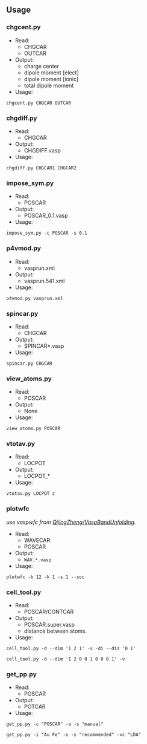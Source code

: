 ## Usage
### chgcent.py
- Read:
  - CHGCAR
  - OUTCAR
- Output:
  - charge center
  - dipole moment [elect]
  - dipole moment [ionic]
  - total dipole moment
- Usage:
```
chgcent.py CHGCAR OUTCAR
```

### chgdiff.py
- Read:
  - CHGCAR
- Output:
  - CHGDIFF.vasp
- Usage:
```
chgdiff.py CHGCAR1 CHGCAR2
```

### impose_sym.py
- Read:
  - POSCAR
- Output:
  - POSCAR_0.1.vasp
- Usage:
```
impose_sym.py -c POSCAR -s 0.1
```

### p4vmod.py
- Read:
  - vasprun.xml
- Output:
  - vasprun.541.xml
- Usage:
```
p4vmod.py vasprun.xml
```

### spincar.py
- Read:
  - CHGCAR
- Output:
  - SPINCAR*.vasp
- Usage:
```
spincar.py CHGCAR
```

### view_atoms.py
- Read:
  - POSCAR
- Output:
  - None
- Usage:
```
view_atoms.py POSCAR
```

### vtotav.py
- Read:
  - LOCPOT
- Output:
  - LOCPOT_*
- Usage:
```
vtotav.py LOCPOT z
```

### plotwfc
*use vaspwfc from [QijingZheng/VaspBandUnfolding](https://github.com/QijingZheng/VaspBandUnfolding/blob/master/vaspwfc.py).*
- Read:
  - WAVECAR
  - POSCAR
- Output:
  - `WAV.*.vasp`
- Usage:
```
plotwfc -b 12 -k 1 -s 1 --soc
```

### cell_tool.py
- Read:
  - POSCAR/CONTCAR
- Output:
  - POSCAR.super.vasp
  - distance between atoms.
- Usage:
```
cell_tool.py -d --dim '1 2 1' -v -di --dis '0 1'

cell_tool.py -d --dim '1 2 0 0 1 0 0 0 1' -v
```

### get_pp.py
- Read:
  - POSCAR
- Output:
  - POTCAR
- Usage:
```
get_pp.py -c "POSCAR" -o -s "manual"

get_pp.py -i "Au Fe" -o -s "recommended" -xc "LDA"

```
